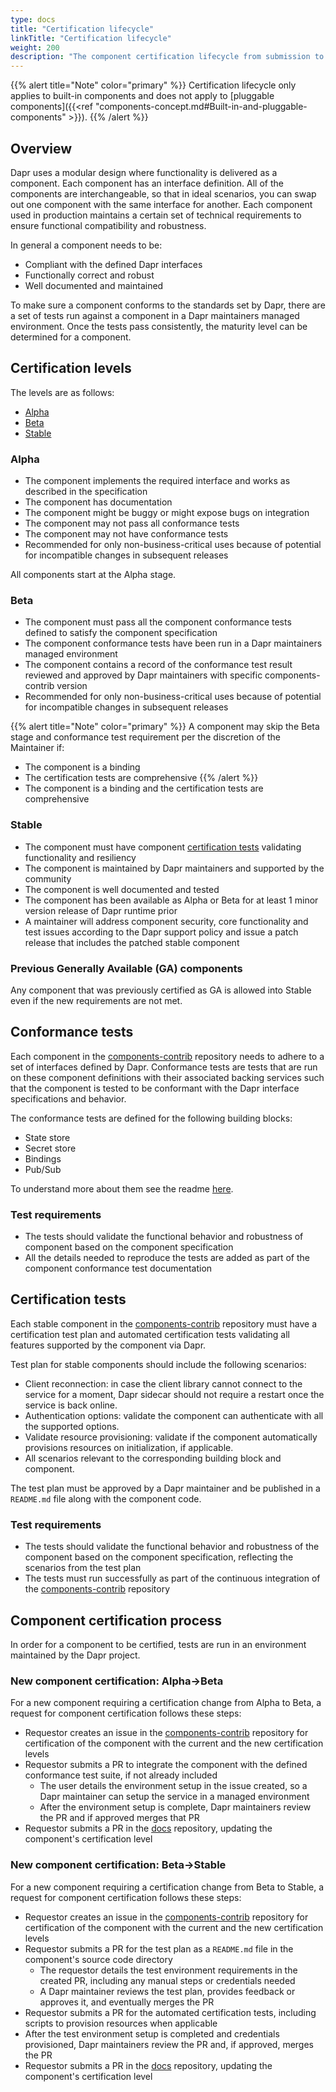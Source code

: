 ```yaml
---
type: docs
title: "Certification lifecycle"
linkTitle: "Certification lifecycle"
weight: 200
description: "The component certification lifecycle from submission to production ready"
---
```


{{% alert title="Note" color="primary" %}}
Certification lifecycle only applies to built-in components and does not apply to [pluggable components]({{<ref "components-concept.md#Built-in-and-pluggable-components" >}}).
{{% /alert %}}

## Overview

Dapr uses a modular design where functionality is delivered as a component. Each component has an interface definition. All of the components are interchangeable, so that in ideal scenarios, you can swap out one component with the same interface for another. Each component used in production maintains a certain set of technical requirements to ensure functional compatibility and robustness.

In general a component needs to be:

- Compliant with the defined Dapr interfaces
- Functionally correct and robust
- Well documented and maintained

To make sure a component conforms to the standards set by Dapr, there are a set of tests run against a component in a Dapr maintainers managed environment. Once the tests pass consistently, the maturity level can be determined for a component.

## Certification levels

The levels are as follows:

- [Alpha](#alpha)
- [Beta](#beta)
- [Stable](#stable)

### Alpha

- The component implements the required interface and works as described in the specification
- The component has documentation
- The component might be buggy or might expose bugs on integration
- The component may not pass all conformance tests
- The component may not have conformance tests
- Recommended for only non-business-critical uses because of potential for incompatible changes in subsequent releases

All components start at the Alpha stage.

### Beta

- The component must pass all the component conformance tests defined to satisfy the component specification
- The component conformance tests have been run in a Dapr maintainers managed environment
- The component contains a record of the conformance test result reviewed and approved by Dapr maintainers with specific components-contrib version
- Recommended for only non-business-critical uses because of potential for incompatible changes in subsequent releases

{{% alert title="Note" color="primary" %}}
A component may skip the Beta stage and conformance test requirement per the discretion of the Maintainer if:
- The component is a binding
- The certification tests are comprehensive
{{% /alert %}}
- The component is a binding and the certification tests are comprehensive

### Stable

- The component must have component [certification tests](#certification-tests) validating functionality and resiliency
- The component is maintained by Dapr maintainers and supported by the community
- The component is well documented and tested
- The component has been available as Alpha or Beta for at least 1 minor version release of Dapr runtime prior
- A maintainer will address component security, core functionality and test issues according to the Dapr support policy and issue a patch release that includes the patched stable component

### Previous Generally Available (GA) components

Any component that was previously certified as GA is allowed into Stable even if the new requirements are not met.

## Conformance tests

Each component in the [components-contrib](https://github.com/dapr/components-contrib) repository needs to adhere to a set of interfaces defined by Dapr. Conformance tests are tests that are run on these component definitions with their associated backing services such that the component is tested to be conformant with the Dapr interface specifications and behavior.

The conformance tests are defined for the following building blocks:

- State store
- Secret store
- Bindings
- Pub/Sub

To understand more about them see the readme [here](https://github.com/dapr/components-contrib/blob/master/tests/conformance/README.md).

### Test requirements

- The tests should validate the functional behavior and robustness of component based on the component specification
- All the details needed to reproduce the tests are added as part of the component conformance test documentation

## Certification tests

Each stable component in the [components-contrib](https://github.com/dapr/components-contrib) repository must have a certification test plan and automated certification tests validating all features supported by the component via Dapr.

Test plan for stable components should include the following scenarios:

- Client reconnection: in case the client library cannot connect to the service for a moment, Dapr sidecar should not require a restart once the service is back online.
- Authentication options: validate the component can authenticate with all the supported options.
- Validate resource provisioning: validate if the component automatically provisions resources on initialization, if applicable.
- All scenarios relevant to the corresponding building block and component.

The test plan must be approved by a Dapr maintainer and be published in a `README.md` file along with the component code.

### Test requirements

- The tests should validate the functional behavior and robustness of the component based on the component specification, reflecting the scenarios from the test plan
- The tests must run successfully as part of the continuous integration of the [components-contrib](https://github.com/dapr/components-contrib) repository

## Component certification process

In order for a component to be certified, tests are run in an environment maintained by the Dapr project.

### New component certification: Alpha->Beta

For a new component requiring a certification change from Alpha to Beta, a request for component certification follows these steps:

- Requestor creates an issue in the [components-contrib](https://github.com/dapr/components-contrib) repository for certification of the component with the current and the new certification levels
- Requestor submits a PR to integrate the component with the defined conformance test suite, if not already included
  - The user details the environment setup in the issue created, so a Dapr maintainer can setup the service in a managed environment
  - After the environment setup is complete, Dapr maintainers review the PR and if approved merges that PR
- Requestor submits a PR in the [docs](https://github.com/dapr/docs) repository, updating the component's certification level

### New component certification: Beta->Stable

For a new component requiring a certification change from Beta to Stable, a request for component certification follows these steps:

- Requestor creates an issue in the [components-contrib](https://github.com/dapr/components-contrib) repository for certification of the component with the current and the new certification levels
- Requestor submits a PR for the test plan as a `README.md` file in the component's source code directory
  - The requestor details the test environment requirements in the created PR, including any manual steps or credentials needed
  - A Dapr maintainer reviews the test plan, provides feedback or approves it, and eventually merges the PR
- Requestor submits a PR for the automated certification tests, including scripts to provision resources when applicable
- After the test environment setup is completed and credentials provisioned, Dapr maintainers review the PR and, if approved, merges the PR
- Requestor submits a PR in the [docs](https://github.com/dapr/docs) repository, updating the component's certification level
